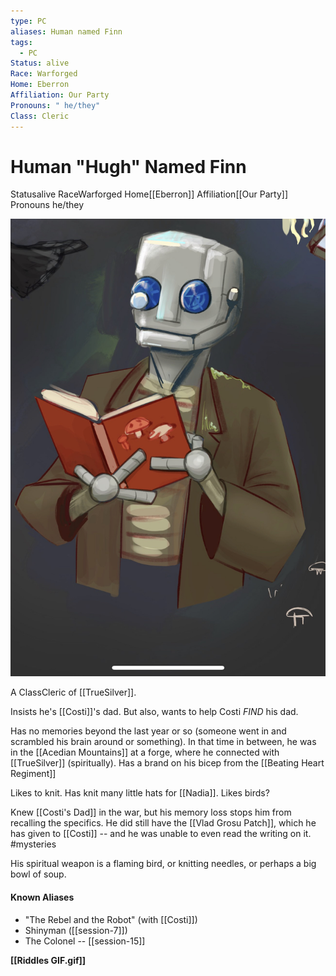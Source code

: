 ```yaml
---
type: PC
aliases: Human named Finn
tags:
  - PC
Status: alive
Race: Warforged
Home: Eberron
Affiliation: Our Party
Pronouns: " he/they"
Class: Cleric
---
```


# Human "Hugh" Named Finn
<span class="dataview inline-field"><span class="inline-field-key">Status</span><span class="inline-field-value">alive</span></span>
<span class="dataview inline-field"><span class="inline-field-key">Race</span><span class="inline-field-value">Warforged</span></span>
<span class="dataview inline-field"><span class="inline-field-key">Home</span><span class="inline-field-value">[[Eberron]]</span></span>
<span class="dataview inline-field"><span class="inline-field-key">Affiliation</span><span class="inline-field-value">[[Our Party]]</span></span>
<span class="dataview inline-field"><span class="inline-field-key">Pronouns</span><span class="inline-field-value"> he/they</span></span>

![](/assets/obsidian/Hugh.jpg)

A <span class="dataview inline-field"><span class="inline-field-key">Class</span><span class="inline-field-value">Cleric</span></span> of [[TrueSilver]].

Insists he's [[Costi]]'s dad. But also, wants to help Costi *FIND* his dad.

Has no memories beyond the last year or so (someone went in and scrambled his brain around or something). In that time in between, he was in the [[Acedian Mountains]] at a forge, where he connected with [[TrueSilver]] (spiritually). Has a brand on his bicep from the [[Beating Heart Regiment]] 

Likes to knit. Has knit many little hats for [[Nadia]]. Likes birds?

Knew [[Costi's Dad]] in the war, but his memory loss stops him from recalling the specifics. He did still have the [[Vlad Grosu Patch]], which he has given to [[Costi]] -- and he was unable to even read the writing on it. #mysteries 

His spiritual weapon is a flaming bird, or knitting needles, or perhaps a big bowl of soup.

#### Known Aliases
* "The Rebel and the Robot" (with [[Costi]])
* Shinyman ([[session-7]])
* The Colonel -- [[session-15]]


**[[Riddles GIF.gif]]**
